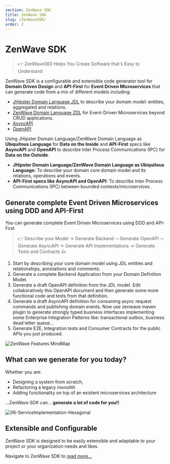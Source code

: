 ```yaml
---
section: ZenWave SDK
title: ZenWave SDK
slug: /ZenWaveSDK/
order: 2
---
```


# ZenWave SDK

> 👉 ZenWave360 Helps You Create Software that's Easy to Understand


ZenWave SDK is a configurable and extensible code generator tool for **Domain Driven Design** and **API-First** for **Event Driven Microservices** that can generate code from a mix of different models including:

- [JHipster Domain Language JDL](Domain-Driven-Design/JDL-Domain-Language) to describe your domain model: entities, aggregated and relations.
- [ZenWave Domain Language ZDL](Domain-Driven-Design/ZDL-Domain-Language) for Event-Driven Microservices beyond CRUD applications.
- [AsyncAPI](API-First/OpenAPI)
- [OpenAPI](API-First/AsyncAPI)

Using JHipster Domain Language/ZenWave Domain Language as **Ubiquitous Language** for **Data on the Inside** and **API-First** specs like **AsyncAPI** and **OpenAPI** to describe Inter Process Communications (IPC) for **Data on the Outside**.

- **JHipster Domain Language/ZenWave Domain Language as Ubiquitous Language:** To describe your domain core domain model and its relations, operations and events.
- **API-First specs like AsyncAPI and OpenAPI:** To describe Inter Process Communications (IPC) between bounded contexts/microservices.

## Generate complete Event Driven Microservices using DDD and API-First

You can generate complete Event Driven Microservices using DDD and API-First

> 👉 Describe your Model → Generate Backend ⤳ Generate OpenAPI ⤳ Generate AsyncAPI → Generate API Implementations → Generate Tests and Contracts 👍

1. Start by describing your core domain model using JDL entities and relationships, annotations and comments.
2. Generate a complete Backend Application from your Domain Definition Model.
3. Generate a draft OpenAPI definition from the JDL model. Edit collaboratively this OpenAPI document and then generate some more functional code and tests from that definition.
4. Generate a draft AsyncAPI definition for consuming async request commands and publishing domain events. Now use zenwave maven plugin to generate strongly typed business interfaces implementing some Enterprise Integration Patterns like: transactional outbox, business dead letter queue...
5. Generate E2E, Integration tests and Consumer Contracts for the public APIs you just produced.


![ZenWave Features MindMap](https://zenwave360.github.io/zenwave-sdk/docs/ZenWave-MindMap.svg)


## What can we generate for you today?

Whether you are:

- Designing a system from scratch,
- Refactoring a legacy monolith
- Adding functionality on top of an existent microservices architecture

...ZenWave SDK can... **generate a lot of code for you!!**

![06-ServiceImplementation-Hexagonal](https://zenwave360.github.io/zenwave-sdk/docs/06-ServiceImplementation-Hexagonal.excalidraw.svg)

## Extensible and Configurable

ZenWave SDK is designed to be easily extensible and adaptable to your project or your organization needs and likes.

Navigate to ZenWave SDK to [read more...](https://zenwave360.github.io/zenwave-sdk/)
